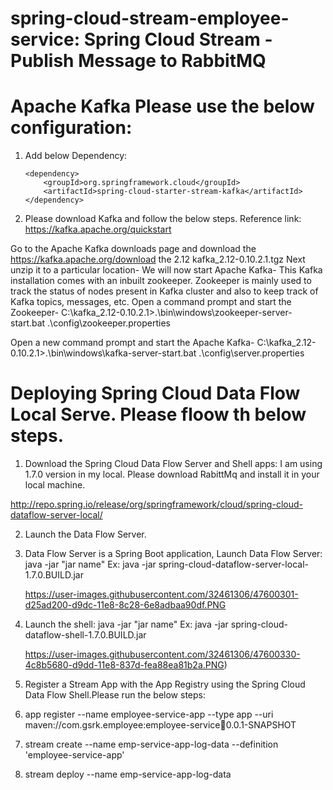 # spring-cloud-stream-employee-service: Spring Cloud Stream - Publish Message to RabbitMQ

# Apache Kafka Please use the below configuration:

1.  Add below Dependency:

        <dependency>
			<groupId>org.springframework.cloud</groupId>
			<artifactId>spring-cloud-starter-stream-kafka</artifactId>
		</dependency>
        
2.  Please download Kafka and follow the below steps. Reference link: https://kafka.apache.org/quickstart

Go to the Apache Kafka downloads page and download the https://kafka.apache.org/download the 2.12 kafka_2.12-0.10.2.1.tgz
Next unzip it to a particular location-
We will now start Apache Kafka-
This Kafka installation comes with an inbuilt zookeeper. Zookeeper is mainly used to track the status of nodes present in Kafka cluster and also to keep track of Kafka topics, messages, etc.
Open a command prompt and start the Zookeeper-
C:\kafka_2.12-0.10.2.1>.\bin\windows\zookeeper-server-start.bat .\config\zookeeper.properties


Open a new command prompt and start the Apache Kafka-
C:\kafka_2.12-0.10.2.1>.\bin\windows\kafka-server-start.bat .\config\server.properties


# Deploying Spring Cloud Data Flow Local Serve. Please floow th below steps.

1.  Download the Spring Cloud Data Flow Server and Shell apps:
    I am using 1.7.0 version in my local. Please download RabittMq and install it in your local machine.
    
http://repo.spring.io/release/org/springframework/cloud/spring-cloud-dataflow-server-local/

2.  Launch the Data Flow Server.

3.  Data Flow Server is a Spring Boot application, Launch Data Flow Server: java -jar "jar name"
    Ex: java -jar spring-cloud-dataflow-server-local-1.7.0.BUILD.jar
    
    https://user-images.githubusercontent.com/32461306/47600301-d25ad200-d9dc-11e8-8c28-6e8adbaa90df.PNG
     
4.  Launch the shell: java -jar "jar name"
    Ex: java -jar spring-cloud-dataflow-shell-1.7.0.BUILD.jar
    
    https://user-images.githubusercontent.com/32461306/47600330-4c8b5680-d9dd-11e8-837d-fea88ea81b2a.PNG)

5.  Register a Stream App with the App Registry using the Spring Cloud Data Flow Shell.Please run the below steps:
    
6.  app register --name employee-service-app --type app --uri maven://com.gsrk.employee:employee-service:jar:0.0.1-SNAPSHOT

7.  stream create --name emp-service-app-log-data --definition 'employee-service-app'

8.  stream deploy --name emp-service-app-log-data
